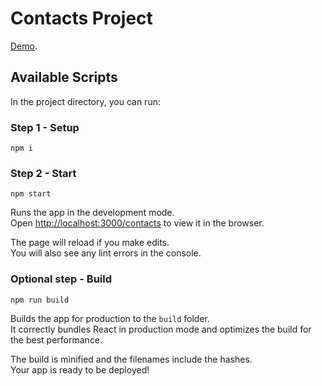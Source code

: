 # Contacts Project

[Demo](https://antulev.com/contacts).

## Available Scripts

In the project directory, you can run:

### Step 1 - Setup

```
npm i
```

### Step 2 - Start
```
npm start
```

Runs the app in the development mode.\
Open [http://localhost:3000/contacts](http://localhost:3000/contacts) to view it in the browser.

The page will reload if you make edits.\
You will also see any lint errors in the console.

### Optional step - Build
```
npm run build
```

Builds the app for production to the `build` folder.\
It correctly bundles React in production mode and optimizes the build for the best performance.

The build is minified and the filenames include the hashes.\
Your app is ready to be deployed!
